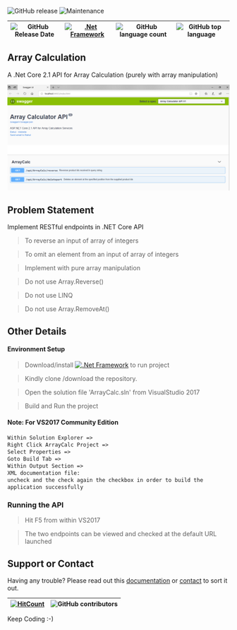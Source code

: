  
![GitHub release](https://img.shields.io/github/release/singhrahulnet/ArrayCalculation.svg?style=for-the-badge) ![Maintenance](https://img.shields.io/maintenance/yes/2018.svg?style=for-the-badge)

![GitHub Release Date](https://img.shields.io/github/release-date/singhrahulnet/ArrayCalculation.svg?style=plastic) |[![.Net Framework](https://img.shields.io/badge/DotNet-Framework_2.1-blue.svg?style=plastic)](https://www.microsoft.com/net/download/dotnet-core/2.1) | ![GitHub language count](https://img.shields.io/github/languages/count/singhrahulnet/ArrayCalculation.svg?style=plastic)| ![GitHub top language](https://img.shields.io/github/languages/top/singhrahulnet/ArrayCalculation.svg) 
| ---        | ---      | ---       | --- |
## Array Calculation
A .Net Core 2.1 API for Array Calculation (purely with array manipulation)

<img width="1469" alt="Array Calculation API" src="https://github.com/singhrahulnet/ArrayCalculation/blob/master/swagger.PNG">

## Problem Statement
Implement RESTful endpoints in .NET Core API 
> To reverse an input of array of integers 

> To omit an element from an input of array of integers

> Implement with pure array manipulation

> Do not use Array.Reverse()

> Do not use LINQ

> Do not use Array.RemoveAt()

## Other Details

#### Environment Setup

> Download/install [![.Net Framework](https://img.shields.io/badge/DotNet-Framework_2.1-blue.svg?style=plastic)](https://www.microsoft.com/net/download/dotnet-core/2.1) to run project   
 
>   Kindly clone /download the repository.

>   Open the solution file 'ArrayCalc.sln' from VisualStudio 2017

>   Build and Run the project
#### Note: For VS2017 Community Edition
~~~
Within Solution Explorer => 
Right Click ArrayCalc Project => 
Select Properties => 
Goto Build Tab => 
Within Output Section => 
XML documentation file: 
uncheck and the check again the checkbox in order to build the application successfully
~~~

### Running the API
> Hit F5 from within VS2017

>The two endpoints can be viewed and checked at the default URL launched


## Support or Contact

Having any trouble? Please read out this [documentation](https://github.com/singhrahulnet/ArrayCalculation/blob/master/README.md) or [contact](mailto:singh.rahul.net@gmail.com) to sort it out.

 [![HitCount](http://hits.dwyl.io/singhrahulnet/ArrayCalculation/projects/1.svg)](http://hits.dwyl.io/singhrahulnet/ArrayCalculation/projects/1) | ![GitHub contributors](https://img.shields.io/github/contributors/singhrahulnet/ArrayCalculation.svg?style=plastic)|
 | --- | --- |
 
Keep Coding :-) 
